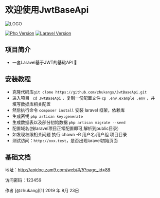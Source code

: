 # 欢迎使用JwtBaseApi

![LOGO](https://test1-1256003521.cos.ap-guangzhou.myqcloud.com/static/JwtBaseApi.png)

[![Php Version](https://img.shields.io/badge/php-%3E=7.2-brightgreen.svg?maxAge=2592000)](https://secure.php.net/)
[![Laravel Version](https://img.shields.io/badge/laravel-%3E=5.7-brightgreen.svg?maxAge=2592000)](https://laravel.com/)

## 项目简介

- 一套Laravel基于JWT的基础API 🍺

## 安装教程

- 克隆代码库`git clone https://github.com/zhukangs/JwtBaseApi.git` 
- 进入项目 ` cd JwtBaseApi`  ，复制一份配置文件 `cp .env.example .env` ，并填写数据库相关配置
- 然后执行命令 `composer install` 安装 laravel 框架，依赖库
- 生成密钥 `php artisan key:generate`
- 生成数据表以及部分初始数据 `php artisan migrate --seed` 
- 配置域名(按laravel项目正常配置即可,解析到public目录)
- 如发现权限相关问题 执行 chown -R 用户名:用户组 项目目录
- 测试访问：`http://xxx.test`，是否出现laravel初始页面



## 基础文档

地址：<http://apidoc.zam9.com/web/#/5?page_id=88>

访问密码：123456



作者 [@zhukang][1]
2019 年 8月 23日    